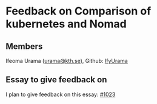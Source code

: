 # Feedback on Comparison of kubernetes and Nomad #

## Members ##
Ifeoma Urama (urama@kth.se), Github: [IfyUrama](https://github.com/IfyUrama)


## Essay to give feedback on ##
I plan to give feedback on this essay: [#1023](https://github.com/KTH/devops-course/pull/1023)